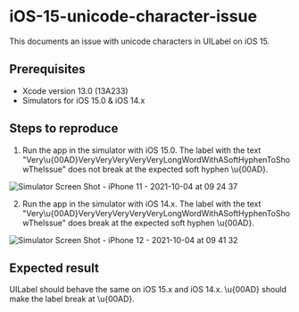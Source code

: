 # iOS-15-unicode-character-issue

This documents an issue with unicode characters in UILabel on iOS 15.

## Prerequisites
- Xcode version 13.0 (13A233)
- Simulators for iOS 15.0 & iOS 14.x

## Steps to reproduce

1. Run the app in the simulator with iOS 15.0. The label with the text "Very\u{00AD}VeryVeryVeryVeryVeryLongWordWithASoftHyphenToShowTheIssue" does not break at the expected soft hyphen \u{00AD}.

![Simulator Screen Shot - iPhone 11 - 2021-10-04 at 09 24 37](https://user-images.githubusercontent.com/6748633/135825040-59a12775-561c-4f72-be7c-58408233a5d5.png)

2. Run the app in the simulator with iOS 14.x. The label with the text "Very\u{00AD}VeryVeryVeryVeryVeryLongWordWithASoftHyphenToShowTheIssue" does break at the expected soft hyphen \u{00AD}.

![Simulator Screen Shot - iPhone 12 - 2021-10-04 at 09 41 32](https://user-images.githubusercontent.com/6748633/135825087-f56312f3-e665-4b0e-b827-6ff83fdf237e.png)

## Expected result 

UILabel should behave the same on iOS 15.x and iOS 14.x. \u{00AD} should make the label break at \u{00AD}.
